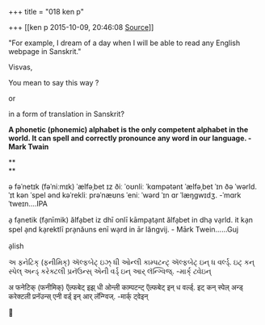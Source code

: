 +++
title = "018 ken p"

+++
[[ken p	2015-10-09, 20:46:08 [Source](https://groups.google.com/g/samskrita/c/46xd6pRdPsA)]]



"For example, I dream of a day when I will be able to read any English webpage in Sanskrit."

  

Visvas,

  

You mean to say this way ?

or

in a form of translation in Sanskrit?  

  

**A phonetic (phonemic) alphabet is the only competent alphabet in the world. It can spell and correctly pronounce any word in our language. -Mark Twain**

**  
**

ə fəˈnetɪk (fəˈniːmɪk) ˈælfəˌbet ɪz ðiː ˈoʊnliː ˈkɑmpətənt ˈælfəˌbet ˈɪn ðə ˈwərld. ˈɪt kən ˈspel ənd kəˈrekliː prəˈnæʊns ˈeniː ˈwərd ˈɪn ɑr ˈlæŋgwɪdʒ. -ˈmɑrk ˈtweɪn....IPA

  

  

a̩ fa̩netik (fa̩nīmik) ălfa̩bet iz dhī onlī kāmpa̩ta̩nt ălfa̩bet in dha̩ va̩rld. it ka̩n spel a̩nd ka̩rektlī pra̩năuns enī wa̩rd in ār lăngvij. - Mārk Twein......Guj

a̩lish

  

  

અ ફનેટિક્ (ફનીમિક્) ઍલ્ફબેટ્ ઇઝ્ ધી ઓન્લી કામ્પટન્ટ્ ઍલ્ફબેટ્ ઇન્ ધ વર્લ્ડ્. ઇટ્ કન્ સ્પેલ્ અન્ડ્ કરેક્ટલી પ્રનૅઉન્સ્ એની વર્ડ્ ઇન્ આર્ લૅન્ગ્વિજ્. -માર્ક્ ટ્વેઇન્

  

अ फनेटिक् (फनीमिक्) ऍल्फबेट् इझ् धी ओन्ली काम्पटन्ट् ऍल्फबेट् इन् ध वर्ल्ड्. इट् कन् स्पेल् अन्ड् करेक्टली प्रनॅउन्स् एनी वर्ड् इन् आर् लॅन्ग्विज्. -मार्क् ट्वेइन्

  

  
  



